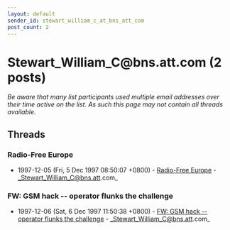 ```yaml
---
layout: default
sender_id: stewart_william_c_at_bns_att_com
post_count: 2
---
```


# Stewart_William_C<span>@</span>bns.att.com (2 posts)

_Be aware that many list participants used multiple email addresses over their time active on the list. As such this page may not contain all threads available._

## Threads

### Radio-Free Europe
+ 1997-12-05 (Fri, 5 Dec 1997 08:50:07 +0800) - [Radio-Free Europe](/archive/1997/12/63f6e15fbdc6de44dfb64daa1565f9ab7505dbb143d32be718bd9d341f21cb61) - _Stewart_William_C@bns.att.com_

### FW: GSM hack -- operator flunks the challenge
+ 1997-12-06 (Sat, 6 Dec 1997 11:50:38 +0800) - [FW: GSM hack -- operator flunks the challenge](/archive/1997/12/9f4f58f3be1cdc17c561454ea16ae85465f1a0c98bfa5d0b5d59bd73a19b4da5) - _Stewart_William_C@bns.att.com_

